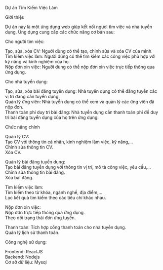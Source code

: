 Dự án Tìm Kiếm Việc Làm

Giới thiệu

Dự án này là một ứng dụng web giúp kết nối người tìm việc và nhà tuyển dụng. Ứng dụng cung cấp các chức năng cơ bản sau:  

Cho người tìm việc:  

Tạo, sửa, xóa CV: Người dùng có thể tạo, chỉnh sửa và xóa CV của mình.  
Tìm kiếm việc làm: Người dùng có thể tìm kiếm các công việc phù hợp với kỹ năng và kinh nghiệm của họ.  
Nộp đơn xin việc: Người dùng có thể nộp đơn xin việc trực tiếp thông qua ứng dụng.  

Cho nhà tuyển dụng:

Tạo, sửa, xóa bài đăng tuyển dụng: Nhà tuyển dụng có thể đăng tuyển các vị trí đang cần tuyển dụng.  
Quản lý ứng viên: Nhà tuyển dụng có thể xem và quản lý các ứng viên đã nộp đơn.  
Thanh toán phí duy trì bài đăng: Nhà tuyển dụng cần thanh toán phí để duy trì bài đăng tuyển dụng của họ trên ứng dụng.  

Chức năng chính

Quản lý CV:  
Tạo CV với thông tin cá nhân, kinh nghiệm làm việc, kỹ năng,...  
Chỉnh sửa thông tin CV.  
Xóa CV.  

Quản lý bài đăng tuyển dụng:  
Tạo bài đăng tuyển dụng với thông tin vị trí, mô tả công việc, yêu cầu,...  
Chỉnh sửa thông tin bài đăng.  
Xóa bài đăng.  

Tìm kiếm việc làm:  
Tìm kiếm theo từ khóa, ngành nghề, địa điểm,...  
Lọc kết quả tìm kiếm theo các tiêu chí khác nhau.  

Nộp đơn xin việc:  
Nộp đơn trực tiếp thông qua ứng dụng.  
Theo dõi trạng thái đơn ứng tuyển.  

Thanh toán:
Tích hợp cổng thanh toán cho nhà tuyển dụng.  
Quản lý lịch sử thanh toán.  

Công nghệ sử dụng:

Frontend: ReactJS  
Backend: Nodejs  
Cơ sở dữ liệu: Mysql
